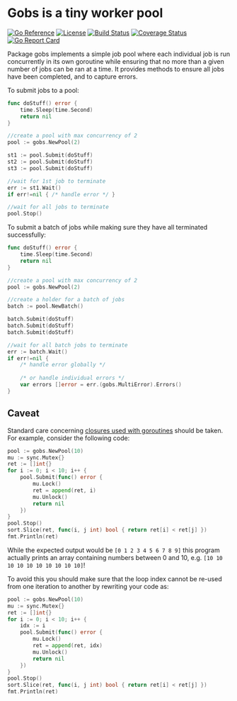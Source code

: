 # Gobs is a tiny worker pool
[![Go Reference](https://pkg.go.dev/badge/github.com/tbonfort/gobs.svg)](https://pkg.go.dev/github.com/tbonfort/gobs)
[![License](https://img.shields.io/github/license/tbonfort/gobs.svg)](https://github.com/tbonfort/gobs/blob/main/LICENSE)
[![Build Status](https://github.com/tbonfort/gobs/workflows/build/badge.svg?branch=main&event=push)](https://github.com/tbonfort/gobs/actions?query=workflow%3Abuild+event%3Apush+branch%3Amain)
[![Coverage Status](https://coveralls.io/repos/github/tbonfort/gobs/badge.svg?branch=main)](https://coveralls.io/github/tbonfort/gobs?branch=main)
[![Go Report Card](https://goreportcard.com/badge/github.com/tbonfort/gobs)](https://goreportcard.com/report/github.com/tbonfort/gobs)

Package gobs implements a simple job pool where each individual job is run
concurrently in its own goroutine while ensuring that no more than a given number
of jobs can be ran at a time. It provides methods to ensure all jobs have been
completed, and to capture errors.

To submit jobs to a pool:
```go
func doStuff() error {
    time.Sleep(time.Second)
    return nil
}

//create a pool with max concurrency of 2
pool := gobs.NewPool(2)

st1 := pool.Submit(doStuff)
st2 := pool.Submit(doStuff)
st3 := pool.Submit(doStuff)

//wait for 1st job to terminate
err := st1.Wait()
if err!=nil { /* handle error */ }

//wait for all jobs to terminate
pool.Stop()
```

To submit a batch of jobs while making sure they have all terminated successfully:
```go
func doStuff() error {
    time.Sleep(time.Second)
    return nil
}

//create a pool with max concurrency of 2
pool := gobs.NewPool(2)

//create a holder for a batch of jobs
batch := pool.NewBatch()

batch.Submit(doStuff)
batch.Submit(doStuff)
batch.Submit(doStuff)

//wait for all batch jobs to terminate
err := batch.Wait()
if err!=nil { 
    /* handle error globally */
    
    /* or handle individual errors */
    var errors []error = err.(gobs.MultiError).Errors()
}

```

## Caveat

Standard care concerning [closures used with goroutines](https://golang.org/doc/faq#closures_and_goroutines)
should be taken. For example, consider the following code:
```go
pool := gobs.NewPool(10)
mu := sync.Mutex{}
ret := []int{}
for i := 0; i < 10; i++ {
    pool.Submit(func() error {
        mu.Lock()
        ret = append(ret, i)
        mu.Unlock()
        return nil
    })
}
pool.Stop()
sort.Slice(ret, func(i, j int) bool { return ret[i] < ret[j] })
fmt.Println(ret)
```
While the expected output would be `[0 1 2 3 4 5 6 7 8 9]` this program actually prints
an array containing numbers between 0 and 10, e.g. `[10 10 10 10 10 10 10 10 10 10]`!

To avoid this you should make sure that the loop index cannot be re-used from one iteration
to another by rewriting your code as:
```go
pool := gobs.NewPool(10)
mu := sync.Mutex{}
ret := []int{}
for i := 0; i < 10; i++ {
    idx := i
    pool.Submit(func() error {
        mu.Lock()
        ret = append(ret, idx)
        mu.Unlock()
        return nil
    })
}
pool.Stop()
sort.Slice(ret, func(i, j int) bool { return ret[i] < ret[j] })
fmt.Println(ret)
```

